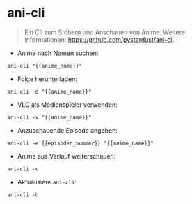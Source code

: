 # ani-cli

> Ein Cli zum Stöbern und Anschauen von Anime.
> Weitere Informationen: <https://github.com/pystardust/ani-cli>.

- Anime nach Namen suchen:

`ani-cli "{{anime_name}}"`

- Folge herunterladen:

`ani-cli -d "{{anime_name}}"`

- VLC als Medienspieler verwenden:

`ani-cli -v "{{anime_name}}"`

- Anzuschauende Episode angeben:

`ani-cli -e {{episoden_nummer}} "{{anime_name}}"`

- Anime aus Verlauf weiterschauen:

`ani-cli -c`

- Aktualisiere `ani-cli`:

`ani-cli -U`

